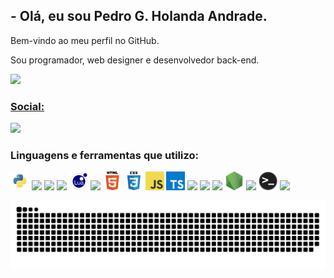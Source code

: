 ## - Olá, eu sou Pedro G. Holanda Andrade.

Bem-vindo ao meu perfil no GitHub.

Sou programador, web designer e desenvolvedor back-end.

<div>
<a href="https://github.com/pedroandrade932">
<img loading="lazy" height="180em" src="https://github-readme-stats.vercel.app/api/top-langs/?username=pedroandrade932&layout=compact&langs_count=7&theme=dracula"/>
</div>


### Social:
<div>
<a href="https://www.linkedin.com/in/pedro-andrade-281560250"target="_blank"><img loading="lazy" src="https://img.shields.io/badge/-LinkedIn-%230077B5?style=for-the-badge&logo=linkedin&logoColor=white" target="_blank"></a>
</div>

### Linguagens e ferramentas que utilizo:
<span><img height="30" src="https://raw.githubusercontent.com/github/explore/80688e429a7d4ef2fca1e82350fe8e3517d3494d/topics/python/python.png"></span>
<span><img height="30" loading="lazy" src="https://cdn.jsdelivr.net/gh/devicons/devicon@latest/icons/c/c-original.svg"></span>
<span><img height="30" loading="lazy" src="https://cdn.jsdelivr.net/gh/devicons/devicon@latest/icons/cplusplus/cplusplus-original.svg"></span>
<span><img height="30" loading="lazy" src="https://cdn.jsdelivr.net/gh/devicons/devicon@latest/icons/java/java-original.svg"></span>
<span><img height="30" src="https://raw.githubusercontent.com/github/explore/80688e429a7d4ef2fca1e82350fe8e3517d3494d/topics/lua/lua.png"></span>
<span><img height="30" loading="lazy" src="https://cdn.jsdelivr.net/gh/devicons/devicon@latest/icons/dart/dart-original.svg"></span>
<span><img height="30" src="https://raw.githubusercontent.com/github/explore/80688e429a7d4ef2fca1e82350fe8e3517d3494d/topics/html/html.png"></span>
<span><img height="30" src="https://raw.githubusercontent.com/github/explore/80688e429a7d4ef2fca1e82350fe8e3517d3494d/topics/css/css.png"></span>
<span><img height="30" src="https://raw.githubusercontent.com/github/explore/80688e429a7d4ef2fca1e82350fe8e3517d3494d/topics/javascript/javascript.png"></span>
<span><img height="30" src="https://raw.githubusercontent.com/github/explore/80688e429a7d4ef2fca1e82350fe8e3517d3494d/topics/typescript/typescript.png"></span>
<span><img height="30" loading="lazy" src="https://cdn.jsdelivr.net/gh/devicons/devicon@latest/icons/php/php-original.svg"></span>
<span><img height="30" loading="lazy" src="https://cdn.jsdelivr.net/gh/devicons/devicon@latest/icons/mysql/mysql-original.svg"></span>
<span><img height="30" loading="lazy" src="https://cdn.jsdelivr.net/gh/devicons/devicon@latest/icons/wordpress/wordpress-original.svg"></span>
<span><img height="30" src="https://raw.githubusercontent.com/github/explore/80688e429a7d4ef2fca1e82350fe8e3517d3494d/topics/nodejs/nodejs.png"></span>
<span><img height="30" loading="lazy" src="https://cdn.jsdelivr.net/gh/devicons/devicon@latest/icons/git/git-original.svg"></span>
<span><img height="30" src="https://raw.githubusercontent.com/github/explore/80688e429a7d4ef2fca1e82350fe8e3517d3494d/topics/terminal/terminal.png"></span>
<span><img height="30" loading="lazy" src="https://cdn.jsdelivr.net/gh/devicons/devicon@latest/icons/linux/linux-original.svg"></span>

<picture>
  <source media="(prefers-color-scheme: dark)" srcset="https://raw.githubusercontent.com/pedroandrade932/pedroandrade932/output/github-contribution-grid-snake-dark.svg">
  <source media="(prefers-color-scheme: light)" srcset="https://raw.githubusercontent.com/pedroandrade932/pedroandrade932/output/github-contribution-grid-snake.svg">
  <img alt="github contribution grid snake animation" src="https://raw.githubusercontent.com/pedroandrade932/pedroandrade932/output/github-contribution-grid-snake.svg">
</picture>
